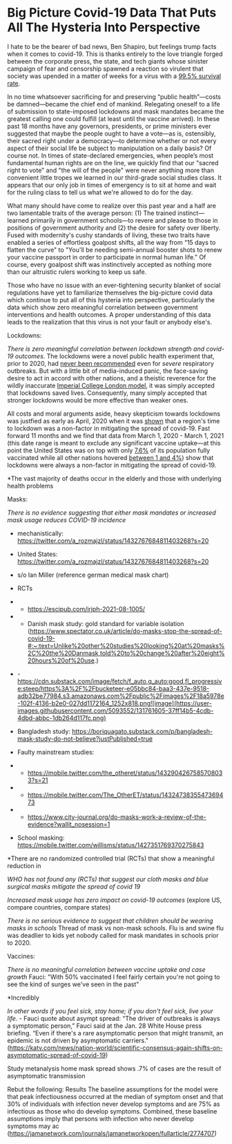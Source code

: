 # Big Picture Covid-19 Data That Puts All The Hysteria Into Perspective

I hate to be the bearer of bad news, Ben Shapiro, but feelings trump facts when it comes to covid-19. This is thanks entirely to the love triangle forged between the corporate press, the state, and tech giants whose sinister campaign of fear and censorship spawned a reaction so virulent that society was upended in a matter of weeks for a virus with a [99.5% survival rate](https://www.medrxiv.org/content/10.1101/2021.07.08.21260210v1.full.pdf+html).

In no time whatsoever sacrificing for and preserving “public health”&mdash;costs be damned&mdash;became the chief end of mankind. Relegating oneself to a life of submission to state-imposed lockdowns and mask mandates became the greatest calling one could fulfill (at least until the vaccine arrived). In these past 18 months have any governors, presidents, or prime ministers ever suggested that maybe the people ought to have a vote&mdash;as is, ostensibly, their sacred right under a democracy&mdash;to determine whether or not every aspect of their social life be subject to manipulation on a daily basis? Of course not. In times of state-declared emergencies, when people’s most fundamental human rights are on the line, we quickly find that our "sacred right to vote" and "the will of the people" were never anything more than convenient little tropes we learned in our third-grade social studies class. It appears that our only job in times of emergency is to sit at home and wait for the ruling class to tell us what we're allowed to do for the day.

What many should have come to realize over this past year and a half are two lamentable traits of the average person: (1) The trained instinct&mdash;learned primarily in government schools&mdash;to revere and please to those in positions of government authority and (2) the desire for safety over liberty. Fused with modernity's cushy standards of living, these two traits have enabled a series of effortless goalpost shifts, all the way from “15 days to flatten the curve" to "You'll be needing semi-annual booster shots to renew your vaccine passport in order to participate in normal human life." Of course, every goalpost shift was instinctively accepted as nothing more than our altruistic rulers working to keep us safe.

Those who have no issue with an ever-tightening security blanket of social regulations have yet to familiarize themselves the big-picture covid data which continue to put all of this hysteria into perspective, particularly the data which show zero meaningful correlation between government interventions and health outcomes. A proper understanding of this data leads to the realization that this virus is not your fault or anybody else's.


Lockdowns:

*There is zero meaningful correlation between lockdown strength and covid-19 outcomes*. The lockdowns were a novel public health experiment that, prior to 2020, had [never been recommended](https://www.hartgroup.org/covid-19-evidence/) even for *severe* respiratory outbreaks. But with a little bit of media-induced panic, the face-saving desire to act in accord with other nations, and a theistic reverence for the wildly inaccurate [Imperial College London model](https://www.imperial.ac.uk/news/196234/covid-19-imperial-researchers-model-likely-impact/), it was simply accepted that lockdowns saved lives. Consequently, many simply accepted that stronger lockdowns would be more effective than weaker ones. 

All costs and moral arguments aside, heavy skepticism towards lockdowns was justfied as early as April, 2020 when it was [shown](https://www.aier.org/article/did-the-lockdown-save-lives/) that a region's time to lockdown was a non-factor in mitigating the spread of covid-19. Fast forward 11 months and we find that data from March 1, 2020 - March 1, 2021 (this date range is meant to exclude any significant vaccine uptake&mdash;at this point the United States was on top with only [7.6%](https://ourworldindata.org/covid-vaccinations) of its population fully vaccinated while all other nations hovered [between 1 and 4%](https://ourworldindata.org/covid-vaccinations)) show that lockdowns were always a non-factor in mitigating the spread of covid-19. 




*The vast majority of deaths occur in the elderly and those with underlying health problems

Masks:

*There is no evidence suggesting that either mask mandates or increased mask usage reduces COVID-19 incidence*

- mechanistically: https://twitter.com/a_rozmajzl/status/1432767684811403268?s=20
- United States: https://twitter.com/a_rozmajzl/status/1432767684811403268?s=20
- s/o Ian Miller (reference german medical mask chart)
- RCTs
-   - https://escipub.com/irjph-2021-08-1005/
-   - Danish mask study: gold standard for variable isolation (https://www.spectator.co.uk/article/do-masks-stop-the-spread-of-covid-19-#:~:text=Unlike%20other%20studies%20looking%20at%20masks%2C%20the%20Danmask,told%20to%20change%20after%20eight%20hours%20of%20use.)
-   -https://cdn.substack.com/image/fetch/f_auto,q_auto:good,fl_progressive:steep/https%3A%2F%2Fbucketeer-e05bbc84-baa3-437e-9518-adb32be77984.s3.amazonaws.com%2Fpublic%2Fimages%2F18a5978e-102f-4136-b2e0-027dd1172164_1252x818.png![image](https://user-images.githubusercontent.com/5093552/131761605-37ff14b5-4cdb-4dbd-abbc-1db264d117fc.png)

- Bangladesh study: https://boriquagato.substack.com/p/bangladesh-mask-study-do-not-believe?justPublished=true
- Faulty mainstream studies:
-   - https://mobile.twitter.com/the_otheret/status/1432904267585708033?s=21
-   - https://mobile.twitter.com/The_OtherET/status/1432473835547369473
-   - https://www.city-journal.org/do-masks-work-a-review-of-the-evidence?wallit_nosession=1
- School masking: https://mobile.twitter.com/willisms/status/1427351769370275843

*There are no randomized controlled trial (RCTs) that show a meaningful reduction in 



*WHO has not found any (RCTs) that suggest our cloth masks and blue surgical masks mitigate the spread of covid 19*

*Increased mask usage has zero impact on covid-19 outcomes* (explore US, compare countries, compare states)

*There is no serious evidence to suggest that children should be wearing masks in schools* Thread of mask vs non-mask schools. Flu is and swine flu was deadlier to kids yet nobody called for mask mandates in schools prior to 2020. 

Vaccines: 

*There is no meaningful correlation between vaccine uptake and case growth* Fauci: "With 50% vaccinated I feel fairly certain you're not going to see the kind of surges we've seen in the past"

*Incredibly

*In other words if you feel sick, stay home; if you don't feel sick, live your life.* - Fauci quote about asympt spread: “The driver of outbreaks is always a symptomatic person,” Fauci said at the Jan. 28 White House press briefing. “Even if there's a rare asymptomatic person that might transmit, an epidemic is not driven by asymptomatic carriers." (https://katv.com/news/nation-world/scientific-consensus-again-shifts-on-asymptomatic-spread-of-covid-19)

Study metanalysis home mask spread shows .7% of cases are the result of asymptomatic transmission

Rebut the following: Results  The baseline assumptions for the model were that peak infectiousness occurred at the median of symptom onset and that 30% of individuals with infection never develop symptoms and are 75% as infectious as those who do develop symptoms. Combined, these baseline assumptions imply that persons with infection who never develop symptoms may ac (https://jamanetwork.com/journals/jamanetworkopen/fullarticle/2774707)
